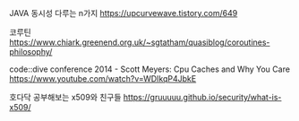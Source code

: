 
JAVA 동시성 다루는 n가지
https://upcurvewave.tistory.com/649


코루틴
https://www.chiark.greenend.org.uk/~sgtatham/quasiblog/coroutines-philosophy/

 code::dive conference 2014 - Scott Meyers: Cpu Caches and Why You Care
https://www.youtube.com/watch?v=WDIkqP4JbkE


호다닥 공부해보는 x509와 친구들
https://gruuuuu.github.io/security/what-is-x509/
